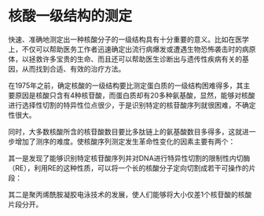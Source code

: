 # 核酸一级结构的测定

快速、准确地测定出一种核酸分子的一级结构具有十分重要的意义。比如在医学上，不仅可以帮助医务工作者迅速确定出流行病爆发或遭遇生物恐怖袭击时的病原体，以拯救许多宝贵的生命、而且还可以帮助医生诊断出与遗传性疾病有关的基因，从而找到合适、有效的治疗方法。

在1975年之前，确定核酸的一级结构要比测定蛋白质的一级结构困难得多，其主要原因是核酸只含有4种核苷酸，而蛋白质却有20多种氨基酸，显然，能够对核酸进行选择性切割的特异性位点很少，于是识别特定的核苷酸序列就很困难，不确定性很大。

同时，大多数核酸所含的核苷酸数目要比多肽链上的氨基酸数目多得多，这就进一步增加了测序的难度。使核酸序列测定发生革命性变化的因素主要有两个：

其一是发现了能够识别特定核苷酸序列并对DNA进行特异性切割的限制性内切酶（RE），利用RE的这种性质，可以将一个长的核酸分子定向切割成若干可操作的片段：

其二是聚丙烯酰胺凝胶电泳技术的发展，使人们能够将大小仅差1个核苷酸的核酸片段分开。
